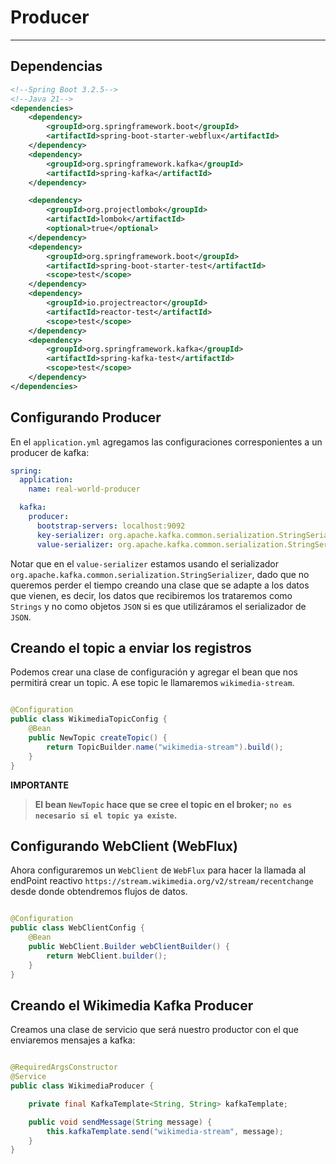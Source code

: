 # Producer

---

## Dependencias

````xml
<!--Spring Boot 3.2.5-->
<!--Java 21-->
<dependencies>
    <dependency>
        <groupId>org.springframework.boot</groupId>
        <artifactId>spring-boot-starter-webflux</artifactId>
    </dependency>
    <dependency>
        <groupId>org.springframework.kafka</groupId>
        <artifactId>spring-kafka</artifactId>
    </dependency>

    <dependency>
        <groupId>org.projectlombok</groupId>
        <artifactId>lombok</artifactId>
        <optional>true</optional>
    </dependency>
    <dependency>
        <groupId>org.springframework.boot</groupId>
        <artifactId>spring-boot-starter-test</artifactId>
        <scope>test</scope>
    </dependency>
    <dependency>
        <groupId>io.projectreactor</groupId>
        <artifactId>reactor-test</artifactId>
        <scope>test</scope>
    </dependency>
    <dependency>
        <groupId>org.springframework.kafka</groupId>
        <artifactId>spring-kafka-test</artifactId>
        <scope>test</scope>
    </dependency>
</dependencies>
````

## Configurando Producer

En el `application.yml` agregamos las configuraciones corresponientes a un producer de kafka:

````yml
spring:
  application:
    name: real-world-producer

  kafka:
    producer:
      bootstrap-servers: localhost:9092
      key-serializer: org.apache.kafka.common.serialization.StringSerializer
      value-serializer: org.apache.kafka.common.serialization.StringSerializer
````

Notar que en el `value-serializer` estamos usando el serializador
`org.apache.kafka.common.serialization.StringSerializer`, dado que no queremos perder el tiempo creando una clase que
se adapte a los datos que vienen, es decir, los datos que recibiremos los trataremos como `Strings` y no como objetos
`JSON` si es que utilizáramos el serializador de `JSON`.

## Creando el topic a enviar los registros

Podemos crear una clase de configuración y agregar el bean que nos permitirá crear un topic. A ese topic le llamaremos
`wikimedia-stream`.

````java

@Configuration
public class WikimediaTopicConfig {
    @Bean
    public NewTopic createTopic() {
        return TopicBuilder.name("wikimedia-stream").build();
    }
}
````

**IMPORTANTE**
> **El bean `NewTopic` hace que se cree el topic en el broker; `no es necesario si el topic ya existe`.**

## Configurando WebClient (WebFlux)

Ahora configuraremos un `WebClient` de `WebFlux` para hacer la llamada al endPoint
reactivo `https://stream.wikimedia.org/v2/stream/recentchange` desde donde obtendremos flujos de datos.

````java

@Configuration
public class WebClientConfig {
    @Bean
    public WebClient.Builder webClientBuilder() {
        return WebClient.builder();
    }
}
````

## Creando el Wikimedia Kafka Producer

Creamos una clase de servicio que será nuestro productor con el que enviaremos mensajes a kafka:

````java

@RequiredArgsConstructor
@Service
public class WikimediaProducer {

    private final KafkaTemplate<String, String> kafkaTemplate;

    public void sendMessage(String message) {
        this.kafkaTemplate.send("wikimedia-stream", message);
    }
}
````